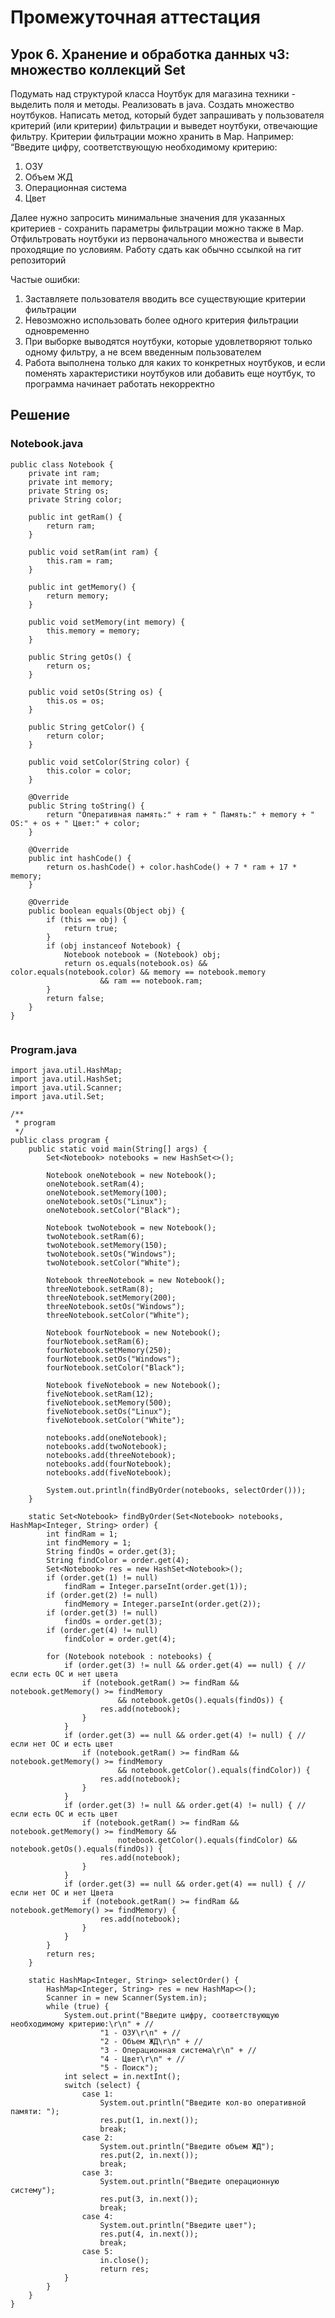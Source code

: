 # Промежуточная аттестация 
## Урок 6. Хранение и обработка данных ч3: множество коллекций Set
Подумать над структурой класса Ноутбук для магазина техники - выделить поля и методы. Реализовать в java.
Создать множество ноутбуков.
Написать метод, который будет запрашивать у пользователя критерий (или критерии) фильтрации и выведет ноутбуки, отвечающие фильтру. Критерии фильтрации можно хранить в Map.
Например:
“Введите цифру, соответствующую необходимому критерию:
1. ОЗУ
2. Объем ЖД
3. Операционная система
4. Цвет

Далее нужно запросить минимальные значения для указанных критериев - сохранить параметры фильтрации можно также в Map.
Отфильтровать ноутбуки из первоначального множества и вывести проходящие по условиям.
Работу сдать как обычно ссылкой на гит репозиторий

Частые ошибки:
1. Заставляете пользователя вводить все существующие критерии фильтрации
2. Невозможно использовать более одного критерия фильтрации одновременно
3. При выборке выводятся ноутбуки, которые удовлетворяют только одному фильтру, а не всем введенным пользователем
4. Работа выполнена только для каких то конкретных ноутбуков, и если поменять характеристики ноутбуков или добавить еще ноутбук, то программа начинает работать некорректно

## Решение 
### Notebook.java
```
public class Notebook {
    private int ram;
    private int memory;
    private String os;
    private String color;

    public int getRam() {
        return ram;
    }

    public void setRam(int ram) {
        this.ram = ram;
    }

    public int getMemory() {
        return memory;
    }

    public void setMemory(int memory) {
        this.memory = memory;
    }

    public String getOs() {
        return os;
    }

    public void setOs(String os) {
        this.os = os;
    }

    public String getColor() {
        return color;
    }

    public void setColor(String color) {
        this.color = color;
    }

    @Override
    public String toString() {
        return "Оперативная память:" + ram + " Память:" + memory + " OS:" + os + " Цвет:" + color;
    }

    @Override
    public int hashCode() {
        return os.hashCode() + color.hashCode() + 7 * ram + 17 * memory;
    }

    @Override
    public boolean equals(Object obj) {
        if (this == obj) {
            return true;
        }
        if (obj instanceof Notebook) {
            Notebook notebook = (Notebook) obj;
            return os.equals(notebook.os) && color.equals(notebook.color) && memory == notebook.memory
                    && ram == notebook.ram;
        }
        return false;
    }
}


```
### Program.java
```
import java.util.HashMap;
import java.util.HashSet;
import java.util.Scanner;
import java.util.Set;

/**
 * program
 */
public class program {
    public static void main(String[] args) {
        Set<Notebook> notebooks = new HashSet<>();

        Notebook oneNotebook = new Notebook();
        oneNotebook.setRam(4);
        oneNotebook.setMemory(100);
        oneNotebook.setOs("Linux");
        oneNotebook.setColor("Black");

        Notebook twoNotebook = new Notebook();
        twoNotebook.setRam(6);
        twoNotebook.setMemory(150);
        twoNotebook.setOs("Windows");
        twoNotebook.setColor("White");

        Notebook threeNotebook = new Notebook();
        threeNotebook.setRam(8);
        threeNotebook.setMemory(200);
        threeNotebook.setOs("Windows");
        threeNotebook.setColor("White");

        Notebook fourNotebook = new Notebook();
        fourNotebook.setRam(6);
        fourNotebook.setMemory(250);
        fourNotebook.setOs("Windows");
        fourNotebook.setColor("Black");

        Notebook fiveNotebook = new Notebook();
        fiveNotebook.setRam(12);
        fiveNotebook.setMemory(500);
        fiveNotebook.setOs("Linux");
        fiveNotebook.setColor("White");

        notebooks.add(oneNotebook);
        notebooks.add(twoNotebook);
        notebooks.add(threeNotebook);
        notebooks.add(fourNotebook);
        notebooks.add(fiveNotebook);

        System.out.println(findByOrder(notebooks, selectOrder()));
    }

    static Set<Notebook> findByOrder(Set<Notebook> notebooks, HashMap<Integer, String> order) {
        int findRam = 1;
        int findMemory = 1;
        String findOs = order.get(3);
        String findColor = order.get(4);
        Set<Notebook> res = new HashSet<Notebook>();
        if (order.get(1) != null)
            findRam = Integer.parseInt(order.get(1));
        if (order.get(2) != null)
            findMemory = Integer.parseInt(order.get(2));
        if (order.get(3) != null)
            findOs = order.get(3);
        if (order.get(4) != null)
            findColor = order.get(4);

        for (Notebook notebook : notebooks) {
            if (order.get(3) != null && order.get(4) == null) { // если есть ОС и нет цвета
                if (notebook.getRam() >= findRam && notebook.getMemory() >= findMemory
                        && notebook.getOs().equals(findOs)) {
                    res.add(notebook);
                }
            }
            if (order.get(3) == null && order.get(4) != null) { // если нет ОС и есть цвет
                if (notebook.getRam() >= findRam && notebook.getMemory() >= findMemory
                        && notebook.getColor().equals(findColor)) {
                    res.add(notebook);
                }
            }
            if (order.get(3) != null && order.get(4) != null) { // если есть ОС и есть цвет
                if (notebook.getRam() >= findRam && notebook.getMemory() >= findMemory &&
                        notebook.getColor().equals(findColor) && notebook.getOs().equals(findOs)) {
                    res.add(notebook);
                }
            }
            if (order.get(3) == null && order.get(4) == null) { // если нет ОС и нет Цвета
                if (notebook.getRam() >= findRam && notebook.getMemory() >= findMemory) {
                    res.add(notebook);
                }
            }
        }
        return res;
    }

    static HashMap<Integer, String> selectOrder() {
        HashMap<Integer, String> res = new HashMap<>();
        Scanner in = new Scanner(System.in);
        while (true) {
            System.out.print("Введите цифру, соответствующую необходимому критерию:\r\n" + //
                    "1 - ОЗУ\r\n" + //
                    "2 - Объем ЖД\r\n" + //
                    "3 - Операционная система\r\n" + //
                    "4 - Цвет\r\n" + //
                    "5 - Поиск");
            int select = in.nextInt();
            switch (select) {
                case 1:
                    System.out.println("Введите кол-во оперативной памяти: ");
                    res.put(1, in.next());
                    break;
                case 2:
                    System.out.println("Введите объем ЖД");
                    res.put(2, in.next());
                    break;
                case 3:
                    System.out.println("Введите операционную систему");
                    res.put(3, in.next());
                    break;
                case 4:
                    System.out.println("Введите цвет");
                    res.put(4, in.next());
                    break;
                case 5:
                    in.close();
                    return res;
            }
        }
    }
}
```